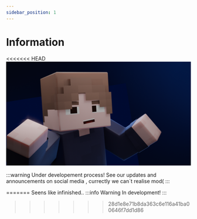 ```yaml
---
sidebar_position: 1
---
```


# Information
<<<<<<< HEAD
![welcome0001.png](welcome0001.png)

:::warning Under developement process!
See our updates and announcements on social media , currectly we can`t realise mod(
:::

=======
Seens like infinished..
:::info Warning
In development!
:::
>>>>>>> 28d1e8e71b8da363c6e116a41ba00646f7dd1d86
